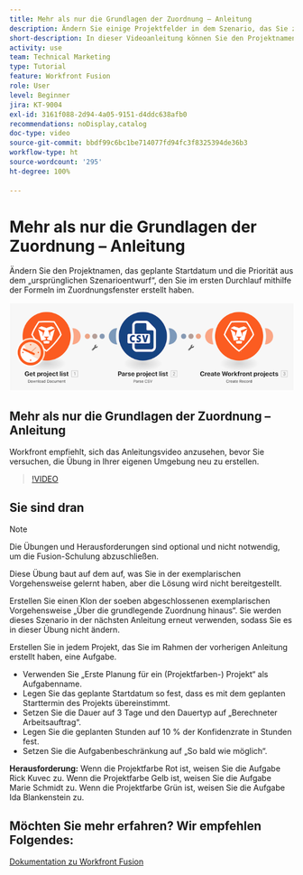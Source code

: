 ```yaml
---
title: Mehr als nur die Grundlagen der Zuordnung – Anleitung
description: Ändern Sie einige Projektfelder in dem Szenario, das Sie zuvor mit den Formeln im Zuordnungsfenster in [!DNL Adobe Workfront Fusion]erstellt haben.
short-description: In dieser Videoanleitung können Sie den Projektnamen, das geplante Startdatum und die Priorität aus dem ursprünglichen Szenarioentwurf ändern, den Sie im ersten Durchlauf mithilfe der Formeln im Panel „Zuordnung“ erstellt haben.
activity: use
team: Technical Marketing
type: Tutorial
feature: Workfront Fusion
role: User
level: Beginner
jira: KT-9004
exl-id: 3161f088-2d94-4a05-9151-d4ddc638afb0
recommendations: noDisplay,catalog
doc-type: video
source-git-commit: bbdf99c6bc1be714077fd94fc3f8325394de36b3
workflow-type: ht
source-wordcount: '295'
ht-degree: 100%

---
```


# Mehr als nur die Grundlagen der Zuordnung – Anleitung

Ändern Sie den Projektnamen, das geplante Startdatum und die Priorität aus dem „ursprünglichen Szenarioentwurf“, den Sie im ersten Durchlauf mithilfe der Formeln im Zuordnungsfenster erstellt haben.

![Ein Bild des Fusion-Szenarios](assets/understand-the-basics-1.png)

## Mehr als nur die Grundlagen der Zuordnung – Anleitung

Workfront empfiehlt, sich das Anleitungsvideo anzusehen, bevor Sie versuchen, die Übung in Ihrer eigenen Umgebung neu zu erstellen.

>[!VIDEO](https://video.tv.adobe.com/v/335264/?quality=12&learn=on&enablevpops=1)


## Sie sind dran

>[!NOTE]
>
>Die Übungen und Herausforderungen sind optional und nicht notwendig, um die Fusion-Schulung abzuschließen.

Diese Übung baut auf dem auf, was Sie in der exemplarischen Vorgehensweise gelernt haben, aber die Lösung wird nicht bereitgestellt.

Erstellen Sie einen Klon der soeben abgeschlossenen exemplarischen Vorgehensweise „Über die grundlegende Zuordnung hinaus“. Sie werden dieses Szenario in der nächsten Anleitung erneut verwenden, sodass Sie es in dieser Übung nicht ändern.

Erstellen Sie in jedem Projekt, das Sie im Rahmen der vorherigen Anleitung erstellt haben, eine Aufgabe.

* Verwenden Sie „Erste Planung für ein (Projektfarben-) Projekt“ als Aufgabenname.
* Legen Sie das geplante Startdatum so fest, dass es mit dem geplanten Starttermin des Projekts übereinstimmt.
* Setzen Sie die Dauer auf 3 Tage und den Dauertyp auf „Berechneter Arbeitsauftrag“.
* Legen Sie die geplanten Stunden auf 10 % der Konfidenzrate in Stunden fest.
* Setzen Sie die Aufgabenbeschränkung auf „So bald wie möglich“.

**Herausforderung:** Wenn die Projektfarbe Rot ist, weisen Sie die Aufgabe Rick Kuvec zu. Wenn die Projektfarbe Gelb ist, weisen Sie die Aufgabe Marie Schmidt zu. Wenn die Projektfarbe Grün ist, weisen Sie die Aufgabe Ida Blankenstein zu.

## Möchten Sie mehr erfahren? Wir empfehlen Folgendes:

[Dokumentation zu Workfront Fusion](https://experienceleague.adobe.com/de/docs/workfront-fusion/using/get-started-with-fusion/understand-workfront-fusion/workfront-fusion-overview)
